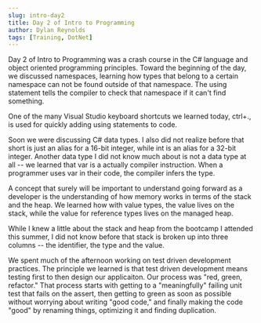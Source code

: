 ```yaml
---
slug: intro-day2
title: Day 2 of Intro to Programming
author: Dylan Reynolds
tags: [Training, DotNet]
---
```


Day 2 of Intro to Programming was a crash course in the C# language and object oriented programming principles. Toward the beginning of the day, we discussed namespaces, learning how types that belong to a certain namespace can not be found outside of that namespace. The using statement tells the compiler to check that namespace if it can't find something.

One of the many Visual Studio keyboard shortcuts we learned today, ctrl+., is used for quickly adding using statements to code.

Soon we were discussing C# data types. I also did not realize before that short is just an alias for a 16-bit integer, while int is an alias for a 32-bit integer. Another data type I did not know much about is not a data type at all -- we learned that var is a actually compiler instruction. When a programmer uses var in their code, the compiler infers the type.

A concept that surely will be important to understand going forward as a developer is the understanding of how memory works in terms of the stack and the heap. We learned how with value types, the value lives on the stack, while the value for reference types lives on the managed heap.

While I knew a little about the stack and heap from the bootcamp I attended this summer, I did not know before that stack is broken up into three columns -- the identifier, the type and the value.

We spent much of the afternoon working on test driven development practices. The principle we learned is that test driven development means testing first to then design our applicaiton. Our process was "red, green, refactor." That process starts with getting to a "meaningfully" failing unit test that fails on the assert, then getting to green as soon as possible without worrying about writing "good code," and finally making the code "good" by renaming things, optimizing it and finding duplication.